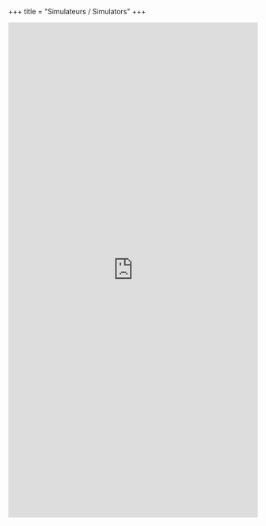 +++
title = "Simulateurs / Simulators"
+++

 <div id="example1-container" markdown = "1">
<iframe id="example1" src="https://investastuces.shinyapps.io/test/" style="border: none; width: 100%; height: 1000px" frameborder="0" markdown = "1"></iframe>
</div>

